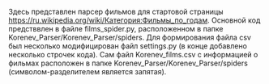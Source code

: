 Здесь представлен парсер фильмов для стартовой страницы https://ru.wikipedia.org/wiki/Категория:Фильмы_по_годам. 
Основной код предстввлен в файле films_spider.py, расположенном в папке Korenev_Parser/Korenev_Parser/spiders. 
Для формирования файла csv был несколько модифицирован файл settings.py (в конце добавлено несколько строчек кода). 
Сам файл Korenev_films.csv с информацией о фильмах расположен в папке Korenev_Parser/Korenev_Parser/spiders (символом-разделителем является запятая).
